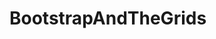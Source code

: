 # BootstrapAndTheGrids

<!-- Just a small lab from the Coder Foundry Bootcamp -->

<!-- Reference the nav -->